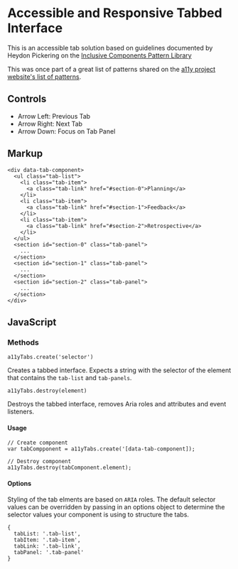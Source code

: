 # Accessible and Responsive Tabbed Interface

This is an accessible tab solution based on guidelines documented by Heydon Pickering on the [Inclusive Components Pattern Library](https://inclusive-components.design/tabbed-interfaces/)

This was once part of a great list of patterns shared on the [a11y project website's list of patterns](https://a11yproject.com/patterns).

## Controls

- Arrow Left: Previous Tab
- Arrow Right: Next Tab
- Arrow Down: Focus on Tab Panel

## Markup

```
<div data-tab-component>
  <ul class="tab-list">
    <li class="tab-item">
      <a class="tab-link" href="#section-0">Planning</a>
    </li>
    <li class="tab-item">
      <a class="tab-link" href="#section-1">Feedback</a>
    </li>
    <li class="tab-item">
      <a class="tab-link" href="#section-2">Retrospective</a>
    </li>
  </ul>
  <section id="section-0" class="tab-panel">
    ...
  </section>
  <section id="section-1" class="tab-panel">
    ...
  </section>
  <section id="section-2" class="tab-panel">
    ...
  </section>
</div>
```

## JavaScript

### Methods

`a11yTabs.create('selector')`

Creates a tabbed interface. Expects a string with the selector of the element that contains the `tab-list` and `tab-panels`.

`a11yTabs.destroy(element)`

Destroys the tabbed interface, removes Aria roles and attributes and event listeners.

#### Usage

```
// Create component
var tabCompponent = a11yTabs.create('[data-tab-component]);

// Destroy component
a11yTabs.destroy(tabComponent.element);
```

#### Options

Styling of the tab elments are based on `ARIA` roles. The default selector values can be overridden by passing in an options object to determine the selector values your component is using to structure the tabs.

```
{
  tabList: '.tab-list',
  tabItem: '.tab-item',
  tabLink: '.tab-link',
  tabPanel: '.tab-panel'
}
```

